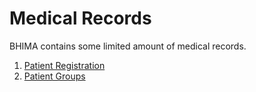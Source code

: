 # Medical Records

BHIMA contains some limited amount of medical records.

1. [Patient Registration](./patient-registration.md)
2. [Patient Groups](./patient-groups.md)

